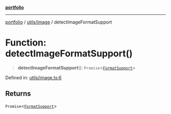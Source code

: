 [**portfolio**](../../../README.md)

***

[portfolio](../../../modules.md) / [utils/image](../README.md) / detectImageFormatSupport

# Function: detectImageFormatSupport()

> **detectImageFormatSupport**(): `Promise`\<[`FormatSupport`](../interfaces/FormatSupport.md)\>

Defined in: [utils/image.ts:6](https://github.com/tnorlund/Portfolio/blob/692122b3ff53018b591adef90b1d28791ebc873b/portfolio/utils/image.ts#L6)

## Returns

`Promise`\<[`FormatSupport`](../interfaces/FormatSupport.md)\>
